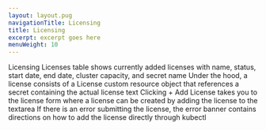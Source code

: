 ```yaml
---
layout: layout.pug
navigationTitle: Licensing
title: Licensing
excerpt: excerpt goes here
menuWeight: 10
---
```


Licensing
Licenses table shows currently added licenses with name, status, start date, end date, cluster capacity, and secret name
Under the hood, a license consists of a License custom resource object that references a secret containing the actual license text
Clicking + Add License takes you to the license form where a license can be created by adding the license to the textarea
If there is an error submitting the license, the error banner contains directions on how to add the license directly through kubectl
